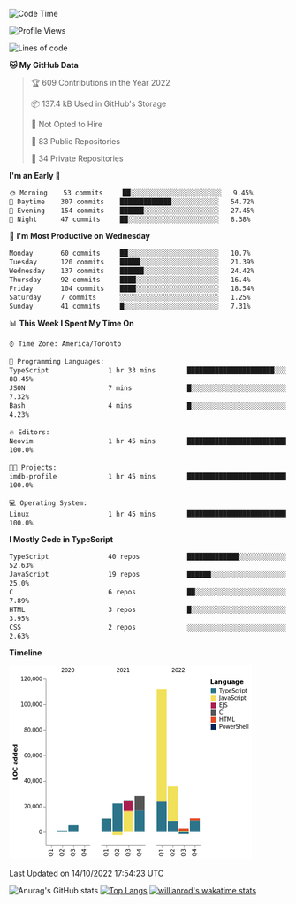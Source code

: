<!--START_SECTION:waka-->
![Code Time](http://img.shields.io/badge/Code%20Time-292%20hrs%2010%20mins-blue)

![Profile Views](http://img.shields.io/badge/Profile%20Views-6-blue)

![Lines of code](https://img.shields.io/badge/From%20Hello%20World%20I%27ve%20Written-250%20Thousand%20lines%20of%20code-blue)

**🐱 My GitHub Data** 

> 🏆 609 Contributions in the Year 2022
 > 
> 📦 137.4 kB Used in GitHub's Storage 
 > 
> 🚫 Not Opted to Hire
 > 
> 📜 83 Public Repositories 
 > 
> 🔑 34 Private Repositories  
 > 
**I'm an Early 🐤** 

```text
🌞 Morning    53 commits     ██░░░░░░░░░░░░░░░░░░░░░░░   9.45% 
🌆 Daytime    307 commits    █████████████░░░░░░░░░░░░   54.72% 
🌃 Evening    154 commits    ██████░░░░░░░░░░░░░░░░░░░   27.45% 
🌙 Night      47 commits     ██░░░░░░░░░░░░░░░░░░░░░░░   8.38%

```
📅 **I'm Most Productive on Wednesday** 

```text
Monday       60 commits     ██░░░░░░░░░░░░░░░░░░░░░░░   10.7% 
Tuesday      120 commits    █████░░░░░░░░░░░░░░░░░░░░   21.39% 
Wednesday    137 commits    ██████░░░░░░░░░░░░░░░░░░░   24.42% 
Thursday     92 commits     ████░░░░░░░░░░░░░░░░░░░░░   16.4% 
Friday       104 commits    ████░░░░░░░░░░░░░░░░░░░░░   18.54% 
Saturday     7 commits      ░░░░░░░░░░░░░░░░░░░░░░░░░   1.25% 
Sunday       41 commits     █░░░░░░░░░░░░░░░░░░░░░░░░   7.31%

```


📊 **This Week I Spent My Time On** 

```text
⌚︎ Time Zone: America/Toronto

💬 Programming Languages: 
TypeScript               1 hr 33 mins        ██████████████████████░░░   88.45% 
JSON                     7 mins              █░░░░░░░░░░░░░░░░░░░░░░░░   7.32% 
Bash                     4 mins              █░░░░░░░░░░░░░░░░░░░░░░░░   4.23%

🔥 Editors: 
Neovim                   1 hr 45 mins        █████████████████████████   100.0%

🐱‍💻 Projects: 
imdb-profile             1 hr 45 mins        █████████████████████████   100.0%

💻 Operating System: 
Linux                    1 hr 45 mins        █████████████████████████   100.0%

```

**I Mostly Code in TypeScript** 

```text
TypeScript               40 repos            █████████████░░░░░░░░░░░░   52.63% 
JavaScript               19 repos            ██████░░░░░░░░░░░░░░░░░░░   25.0% 
C                        6 repos             ██░░░░░░░░░░░░░░░░░░░░░░░   7.89% 
HTML                     3 repos             █░░░░░░░░░░░░░░░░░░░░░░░░   3.95% 
CSS                      2 repos             ░░░░░░░░░░░░░░░░░░░░░░░░░   2.63%

```


**Timeline**

![Chart not found](https://raw.githubusercontent.com/wise-introvert/wise-introvert/master/charts/bar_graph.png) 


 Last Updated on 14/10/2022 17:54:23 UTC
<!--END_SECTION:waka-->

![Anurag's GitHub stats](https://github-readme-stats.vercel.app/api?username=wise-introvert&count_private=true&show_icons=true)
[![Top Langs](https://github-readme-stats.vercel.app/api/top-langs/?username=wise-introvert&langs_count=10)](https://github.com/anuraghazra/github-readme-stats)
[![willianrod's wakatime stats](https://github-readme-stats.vercel.app/api/wakatime?username=wiseintrovert)](https://github.com/anuraghazra/github-readme-stats)
